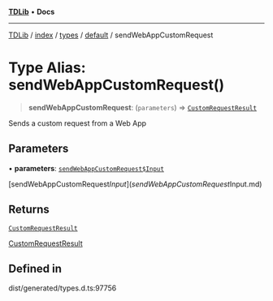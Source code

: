 [**TDLib**](../../../../../../README.md) • **Docs**

***

[TDLib](../../../../../../modules.md) / [index](../../../../../README.md) / [types](../../../README.md) / [default](../README.md) / sendWebAppCustomRequest

# Type Alias: sendWebAppCustomRequest()

> **sendWebAppCustomRequest**: (`parameters`) => [`CustomRequestResult`](CustomRequestResult-1.md)

Sends a custom request from a Web App

## Parameters

• **parameters**: [`sendWebAppCustomRequest$Input`](sendWebAppCustomRequest$Input.md)

[sendWebAppCustomRequest$Input](sendWebAppCustomRequest$Input.md)

## Returns

[`CustomRequestResult`](CustomRequestResult-1.md)

[CustomRequestResult](CustomRequestResult-1.md)

## Defined in

dist/generated/types.d.ts:97756
